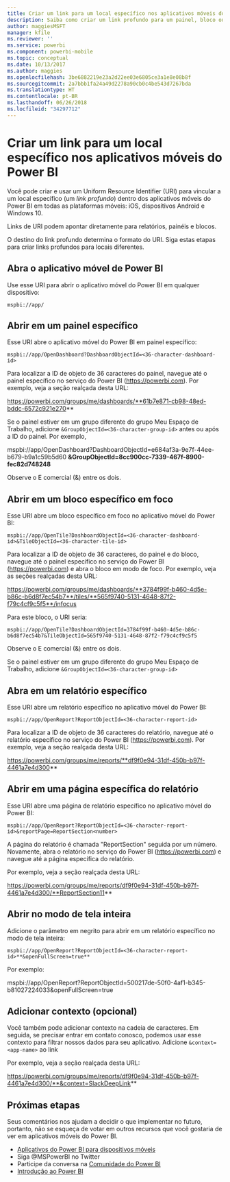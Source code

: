 ```yaml
---
title: Criar um link para um local específico nos aplicativos móveis do Power BI
description: Saiba como criar um link profundo para um painel, bloco ou relatório específico no aplicativo móvel do Power BI com um Uniform Resource Identifier (URI).
author: maggiesMSFT
manager: kfile
ms.reviewer: ''
ms.service: powerbi
ms.component: powerbi-mobile
ms.topic: conceptual
ms.date: 10/13/2017
ms.author: maggies
ms.openlocfilehash: 3be6882219e23a2d22ee03e6805ce3a1e8e08b8f
ms.sourcegitcommit: 2a7bbb1fa24a49d2278a90cb0c4be543d7267bda
ms.translationtype: HT
ms.contentlocale: pt-BR
ms.lasthandoff: 06/26/2018
ms.locfileid: "34297712"
---
```

# <a name="create-a-link-to-a-specific-location-in-the-power-bi-mobile-apps"></a>Criar um link para um local específico nos aplicativos móveis do Power BI
Você pode criar e usar um Uniform Resource Identifier (URI) para vincular a um local específico (um *link profundo*) dentro dos aplicativos móveis do Power BI em todas as plataformas móveis: iOS, dispositivos Android e Windows 10.

Links de URI podem apontar diretamente para relatórios, painéis e blocos.

O destino do link profundo determina o formato do URI. Siga estas etapas para criar links profundos para locais diferentes. 

## <a name="open-the-power-bi-mobile-app"></a>Abra o aplicativo móvel de Power BI
Use esse URI para abrir o aplicativo móvel do Power BI em qualquer dispositivo:

    mspbi://app/


## <a name="open-to-a-specific-dashboard"></a>Abrir em um painel específico
Esse URI abre o aplicativo móvel do Power BI em painel específico:

    mspbi://app/OpenDashboard?DashboardObjectId=<36-character-dashboard-id>

Para localizar a ID de objeto de 36 caracteres do painel, navegue até o painel específico no serviço do Power BI (https://powerbi.com). Por exemplo, veja a seção realçada desta URL:

https://powerbi.com/groups/me/dashboards/**61b7e871-cb98-48ed-bddc-6572c921e270**

Se o painel estiver em um grupo diferente do grupo Meu Espaço de Trabalho, adicione `&GroupObjectId=<36-character-group-id>` antes ou após a ID do painel. Por exemplo, 

mspbi://app/OpenDashboard?DashboardObjectId=e684af3a-9e7f-44ee-b679-b9a1c59b5d60 **&GroupObjectId=8cc900cc-7339-467f-8900-fec82d748248**

Observe o E comercial (&) entre os dois.

## <a name="open-to-a-specific-tile-in-focus"></a>Abrir em um bloco específico em foco
Esse URI abre um bloco específico em foco no aplicativo móvel do Power BI:

    mspbi://app/OpenTile?DashboardObjectId=<36-character-dashboard-id>&TileObjectId=<36-character-tile-id>

Para localizar a ID de objeto de 36 caracteres, do painel e do bloco, navegue até o painel específico no serviço do Power BI (https://powerbi.com) e abra o bloco em modo de foco. Por exemplo, veja as seções realçadas desta URL:

https://powerbi.com/groups/me/dashboards/**3784f99f-b460-4d5e-b86c-b6d8f7ec54b7**/tiles/**565f9740-5131-4648-87f2-f79c4cf9c5f5**/infocus

Para este bloco, o URI seria:

    mspbi://app/OpenTile?DashboardObjectId=3784f99f-b460-4d5e-b86c-b6d8f7ec54b7&TileObjectId=565f9740-5131-4648-87f2-f79c4cf9c5f5

Observe o E comercial (&) entre os dois.

Se o painel estiver em um grupo diferente do grupo Meu Espaço de Trabalho, adicione `&GroupObjectId=<36-character-group-id>`

## <a name="open-to-a-specific-report"></a>Abra em um relatório específico
Esse URI abre um relatório específico no aplicativo móvel do Power BI:

    mspbi://app/OpenReport?ReportObjectId=<36-character-report-id>

Para localizar a ID de objeto de 36 caracteres do relatório, navegue até o relatório específico no serviço do Power BI (https://powerbi.com). Por exemplo, veja a seção realçada desta URL:

https://powerbi.com/groups/me/reports/**df9f0e94-31df-450b-b97f-4461a7e4d300**

## <a name="open-to-a-specific-report-page"></a>Abrir em uma página específica do relatório
Esse URI abre uma página de relatório específico no aplicativo móvel do Power BI:

    mspbi://app/OpenReport?ReportObjectId=<36-character-report-id>&reportPage=ReportSection<number>

A página do relatório é chamada "ReportSection" seguida por um número. Novamente, abra o relatório no serviço do Power BI (https://powerbi.com) e navegue até a página específica do relatório. 

Por exemplo, veja a seção realçada desta URL:

https://powerbi.com/groups/me/reports/df9f0e94-31df-450b-b97f-4461a7e4d300/**ReportSection11**

## <a name="open-in-full-screen-mode"></a>Abrir no modo de tela inteira
Adicione o parâmetro em negrito para abrir em um relatório específico no modo de tela inteira:

    mspbi://app/OpenReport?ReportObjectId=<36-character-report-id>**&openFullScreen=true**

Por exemplo: 

mspbi://app/OpenReport?ReportObjectId=500217de-50f0-4af1-b345-b81027224033&openFullScreen=true

## <a name="add-context-optional"></a>Adicionar contexto (opcional)
Você também pode adicionar contexto na cadeia de caracteres. Em seguida, se precisar entrar em contato conosco, podemos usar esse contexto para filtrar nossos dados para seu aplicativo. Adicione `&context=<app-name>` ao link

Por exemplo, veja a seção realçada desta URL: 

https://powerbi.com/groups/me/reports/df9f0e94-31df-450b-b97f-4461a7e4d300/**&context=SlackDeepLink**

## <a name="next-steps"></a>Próximas etapas
Seus comentários nos ajudam a decidir o que implementar no futuro, portanto, não se esqueça de votar em outros recursos que você gostaria de ver em aplicativos móveis do Power BI. 

* [Aplicativos do Power BI para dispositivos móveis](mobile-apps-for-mobile-devices.md)
* Siga @MSPowerBI no Twitter
* Participe da conversa na [Comunidade do Power BI](http://community.powerbi.com/)
* [Introdução ao Power BI](service-get-started.md)

